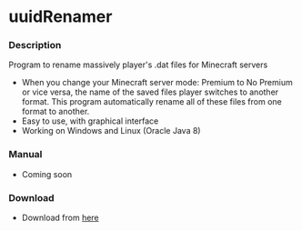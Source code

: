 # uuidRenamer
### Description
Program to rename massively player's .dat files for Minecraft servers

* When you change your Minecraft server mode: Premium to No Premium or vice versa, the name of the saved files player switches to another format. This program automatically rename all of these files from one format to another.
* Easy to use, with graphical interface
* Working on Windows and Linux (Oracle Java 8)

### Manual
* Coming soon

### Download
* Download from [here](https://github.com/Pronink/uuidRenamer/releases)